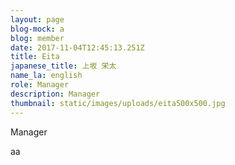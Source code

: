 ```yaml
---
layout: page
blog-mock: a
blog: member
date: 2017-11-04T12:45:13.251Z
title: Eita
japanese_title: 上坂 栄太
name_la: english
role: Manager
description: Manager
thumbnail: static/images/uploads/eita500x500.jpg
---
```

Manager

aa
